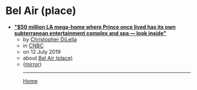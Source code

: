 # Bel Air (place)

 - [**"$50 million LA mega-home where Prince once lived has its own subterranean entertainment complex and spa — look inside"**](https://www.cnbc.com/2019/07/12/photos-inside-multimillion-dollar-la-mansion-where-prince-once-lived.html)<ul><li>by [Christopher DiLella](../../../authors/christopher-dilella/index.md)</li><li>in [CNBC](https://www.cnbc.com/)</li><li>on 12 July 2019</li><li>about [Bel Air (place)](../../../topics/place/bel-air/index.md)</li><li>([mirror](https://web.archive.org/web/*/https://www.cnbc.com/2019/07/12/photos-inside-multimillion-dollar-la-mansion-where-prince-once-lived.html))</li><ul>

----

[Home](../index.md)
